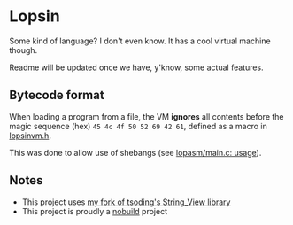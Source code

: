 # Lopsin
Some kind of language? I don't even know. It has a cool virtual machine though.

Readme will be updated once we have, y'know, some actual features.

## Bytecode format
When loading a program from a file, the VM **ignores** all contents before the magic sequence (hex) `45 4c 4f 50 52 69 42 61`, defined as a macro in [lopsinvm.h](src/lopsinvm/lopsinvm.h).

This was done to allow use of shebangs (see [lopasm/main.c: usage](src/lopasm/main.c)).

## Notes
 - This project uses [my fork of tsoding's String_View library](https://github.com/minefreak19/sv)
 - This project is proudly a [nobuild](https://github.com/tsoding/nobuild) project
